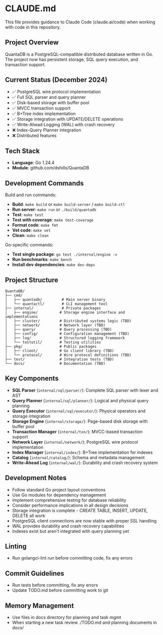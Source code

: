 # CLAUDE.md

This file provides guidance to Claude Code (claude.ai/code) when working with code in this repository.

## Project Overview

QuantaDB is a PostgreSQL-compatible distributed database written in Go. The project now has persistent storage, SQL query execution, and transaction support.

## Current Status (December 2024)

- ✅ PostgreSQL wire protocol implementation
- ✅ Full SQL parser and query planner
- ✅ Disk-based storage with buffer pool
- ✅ MVCC transaction support
- ✅ B+Tree index implementation
- ✅ Storage integration with UPDATE/DELETE operations
- ✅ Write-Ahead Logging (WAL) with crash recovery
- ❌ Index-Query Planner integration
- ❌ Distributed features

## Tech Stack

- **Language**: Go 1.24.4
- **Module**: github.com/dshills/QuantaDB

## Development Commands

Build and run commands:
- **Build**: `make build` or `make build-server` / `make build-ctl`
- **Run server**: `make run` or `./build/quantadb`
- **Test**: `make test`
- **Test with coverage**: `make test-coverage`
- **Format code**: `make fmt`
- **Vet code**: `make vet`
- **Clean**: `make clean`

Go-specific commands:
- **Test single package**: `go test ./internal/engine -v`
- **Run benchmarks**: `make bench`
- **Install dev dependencies**: `make dev-deps`

## Project Structure

```
QuantaDB/
├── cmd/
│   ├── quantadb/         # Main server binary
│   └── quantactl/        # CLI management tool
├── internal/             # Private packages
│   ├── engine/          # Storage engine interface and implementations
│   ├── cluster/         # Distributed systems logic (TBD)
│   ├── network/         # Network layer (TBD)
│   ├── query/           # Query processing (TBD)
│   ├── config/          # Configuration management (TBD)
│   ├── log/             # Structured logging framework
│   └── testutil/        # Testing utilities
├── pkg/                 # Public packages
│   ├── client/          # Go client library (TBD)
│   └── protocol/        # Wire protocol definitions (TBD)
├── test/                # Integration tests (TBD)
└── docs/                # Documentation (TBD)
```

## Key Components

- **SQL Parser** (`internal/sql/parser/`): Complete SQL parser with lexer and AST
- **Query Planner** (`internal/sql/planner/`): Logical and physical query planning
- **Query Executor** (`internal/sql/executor/`): Physical operators and storage integration
- **Storage Engine** (`internal/storage/`): Page-based disk storage with buffer pool
- **Transaction Manager** (`internal/txn/`): MVCC-based transaction support
- **Network Layer** (`internal/network/`): PostgreSQL wire protocol implementation
- **Index Manager** (`internal/index/`): B+Tree implementation for indexes
- **Catalog** (`internal/catalog/`): Schema and metadata management
- **Write-Ahead Log** (`internal/wal/`): Durability and crash recovery system

## Development Notes

- Follow standard Go project layout conventions
- Use Go modules for dependency management
- Implement comprehensive testing for database reliability
- Consider performance implications in all design decisions
- Storage integration is complete - CREATE TABLE, INSERT, UPDATE, DELETE all work
- PostgreSQL client connections are now stable with proper SSL handling
- WAL provides durability and crash recovery capabilities
- Indexes exist but aren't integrated with query planning yet

## Linting

- Run golangci-lint run before committing code, fix any errors

## Commit Guidelines

- Run tests before committing, fix any errors
- Update TODO.md before committing work to git

## Memory Management

- Use files in docs directory for planning and task mgmt
- When starting a new task review ./TODO.md and planning documents in docs/